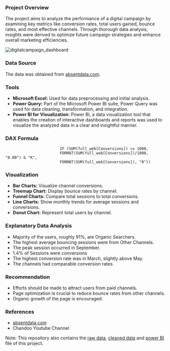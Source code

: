 ### Project Overview
The project aims to analyze the performance of a digital campaign by examining key metrics like conversion rates, total users gained, bounce rates, and most effective channels. Through thorough data analysis, insights were derived to optimize future campaign strategies and enhance overall marketing efficiencies.

![digitalcampaign_dashboard](https://github.com/zinnydigits/digital_campaign/blob/main/digital-campaign-db.PNG)

### Data Source
The data was obtained from [absentdata.com](https://absentdata.com/data-analysis/where-to-find-data/).

### Tools
- **Microsoft Excel:** Used for data preprocessing and initial analysis.
- **Power Query:** Part of the Microsoft Power BI suite, Power Query was used for data cleaning, transformation, and integration.
- **Power BI for Visualization:** Power BI, a data visualization tool that enables the creation of interactive dashboards and reports was used to visualize the analyzed data in a clear and insightful manner.

### DAX Formula
```  Total Conversion =
                        IF (SUM(full_web[Conversions]) >= 1000,
                        FORMAT(SUM(full_web[Conversions])/1000, "0.00") & "K",
                        FORMAT(SUM(full_web[Conversions]), "0"))
```

### Visualization
- **Bar Charts:** Visualize channel conversions.
- **Treemap Chart:** Display bounce rates by channel.
- **Funnel Charts:** Compare total sessions to total conversions.
- **Line Charts:** Show monthly trends for average sessions and conversions.
- **Donut Chart:** Represent total users by channel.


### Explanatory Data Analysis
- Majority of the users, roughly 91%, are Organic Searchers.
- The highest average bouncing sessions were from Other Channels.
- The peak session occurred in September.
- 1.4% of Sessions were conversions
- The highest conversion rate was in March, slightly above May.
- The channels had comparable conversion rates.

### Recommendation
- Efforts should be made to attract users from paid channels.
- Page optimization is crucial to reduce bounce rates from other channels.
- Organic growth of the page is encouraged.

### References
- [absentdata.com](https://absentdata.com)
- Chandoo Youtube Channel

Note: This repository also contains the [raw data](https://github.com/zinnydigits/digital_campaign/blob/main/digital_campaign_Data.xlsx), [cleaned data](https://github.com/zinnydigits/digital_campaign/blob/main/cleaned_digital_campaign_Data.xlsx) and [power BI](https://github.com/zinnydigits/digital_campaign/blob/main/digital_campaign_dashboard.pbix) file of this project.
